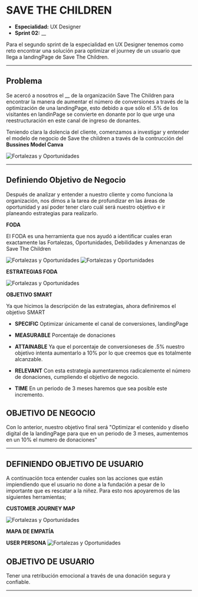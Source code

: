 # SAVE THE CHILDREN
* **Especialidad:** UX Designer
* **Sprint 02:**  __

Para el segundo sprint de la especialidad en UX Designer tenemos como reto encontrar una solución para optimizar el journey de un usuario que llega a landingPage de Save The Children.

<hr>

## Problema

Se acercó a nosotros el __ de la organización Save The Children para encontrar la manera de aumentar el número de conversiones a través de la optimización de una landingPage, esto debido a que sólo el .5% de los visitantes en landinPage se convierte en donante por lo que urge una reestructuración en este canal de ingreso de donantes.


Teniendo clara la dolencia del cliente, comenzamos a investigar y entender el modelo de negocio de Save the children a través de la contrucción del **Bussines Model Canva**

![Fortalezas y Oportunidades](assets/images/bussines.png)

<hr>

## Definiendo Objetivo de Negocio

Después de analizar y entender a nuestro cliente y como funciona la organización, nos dimos a la tarea de profundizar en las áreas de oportunidad y así poder tener claro cuál será nuestro objetivo e ir planeando estrategias para realizarlo.

**FODA**

El FODA es una herramienta que nos ayudó a identificar cuales eran exactamente las Fortalezas, Oportunidades, Debilidades y Amenanzas de Save The Children

![Fortalezas y Oportunidades](assets/images/FO.png)
![Fortalezas y Oportunidades](assets/images/DA.png)

**ESTRATEGIAS FODA**

![Fortalezas y Oportunidades](assets/images/estrategias.png)

**OBJETIVO SMART**

Ya que hicimos la descripción de las estrategias, ahora definiremos el objetivo SMART

+ **SPECIFIC** Optimizar únicamente el canal de conversiones, landingPage

* **MEASURABLE**
Porcentaje de donaciones

* **ATTAINABLE** Ya que el porcentaje de conversioneses de .5% nuestro objetivo intenta aumentarlo a 10% por lo que creemos que es totalmente alcanzable.

* **RELEVANT** Con esta estrategia aumentaremos radicalemente el número de donaciones, cumpliendo el objetivo de negocio.

* **TIME** En un periodo de 3 meses haremos que sea posible este incremento.


## **OBJETIVO DE NEGOCIO**

Con lo anterior, nuestro objetivo final será
"Optimizar el contenido y diseño digital de la landingPage para que en un periodo de 3 meses, aumentemos en un 10% el numero de donaciones"

<hr>

## DEFINIENDO OBJETIVO DE USUARIO

A continuación toca entender cuales son las acciones que están impiendiendo que el usuario no done a la fundación a pesar de lo importante que es rescatar a la niñez. Para esto nos apoyaremos de las siguientes herramientas;

**CUSTOMER JOURNEY MAP**

![Fortalezas y Oportunidades](assets/images/CUSTOUMER.JPG)

**MAPA DE EMPATÍA**



**USER PERSONA**
![Fortalezas y Oportunidades](assets/images/user.png)



## **OBJETIVO DE USUARIO**

Tener una retribución emocional a través de una donación segura y confiable.

<hr>


